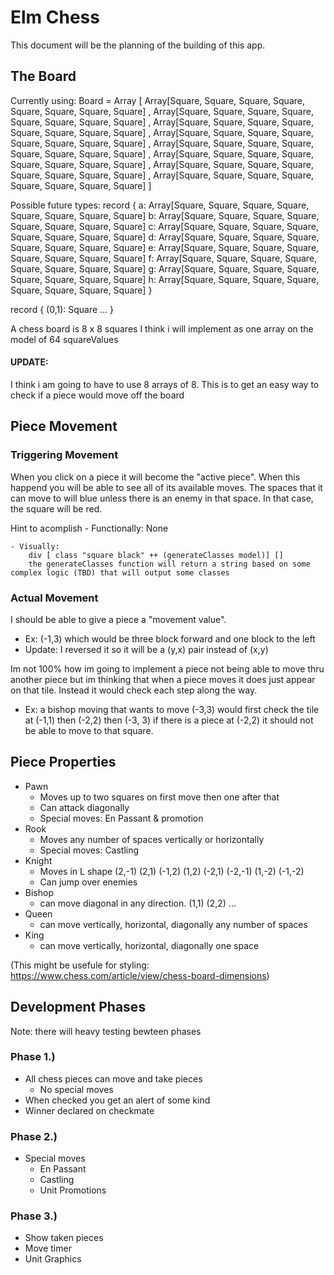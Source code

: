 # Elm Chess
This document will be the planning of the building of this app.

## The Board

Currently using:
Board = Array 
    [ Array[Square, Square, Square, Square, Square, Square, Square, Square]
    , Array[Square, Square, Square, Square, Square, Square, Square, Square]
    , Array[Square, Square, Square, Square, Square, Square, Square, Square]
    , Array[Square, Square, Square, Square, Square, Square, Square, Square]
    , Array[Square, Square, Square, Square, Square, Square, Square, Square]
    , Array[Square, Square, Square, Square, Square, Square, Square, Square]
    , Array[Square, Square, Square, Square, Square, Square, Square, Square]
    , Array[Square, Square, Square, Square, Square, Square, Square, Square]
    ]

Possible future types:
record {
    a: Array[Square, Square, Square, Square, Square, Square, Square, Square]
    b: Array[Square, Square, Square, Square, Square, Square, Square, Square]
    c: Array[Square, Square, Square, Square, Square, Square, Square, Square]
    d: Array[Square, Square, Square, Square, Square, Square, Square, Square]
    e: Array[Square, Square, Square, Square, Square, Square, Square, Square]
    f: Array[Square, Square, Square, Square, Square, Square, Square, Square]
    g: Array[Square, Square, Square, Square, Square, Square, Square, Square]
    h: Array[Square, Square, Square, Square, Square, Square, Square, Square]
}

record {
    (0,1): Square
    ...
}

A chess board is 8 x 8 squares
I think i will implement as one array on the model of 64 squareValues
#### UPDATE: 
I think i am going to have to use 8 arrays of 8. This is to get an easy way to check if a piece would move off the board


## Piece Movement

### Triggering Movement
When you click on a piece it will become the "active piece". When this happend you will be able to see all of its available moves. The spaces that it can move to will blue unless there is an enemy in that space. In that case, the square will be red. 

Hint to acomplish
    - Functionally: None

    - Visually: 
        div [ class "square black" ++ (generateClasses model)] []
        the generateClasses function will return a string based on some complex logic (TBD) that will output some classes

### Actual Movement
I should be able to give a piece a "movement value".
  - Ex: (-1,3) which would be three block forward and one block to the left
  - Update: I reversed it so it will be a (y,x) pair instead of (x,y)

Im not 100% how im going to implement a piece not being able to move thru another piece but im thinking that when a piece moves it does just appear on that tile. Instead it would check each step along the way. 
  - Ex: a bishop moving that wants to move (-3,3) would first check the tile at (-1,1) then (-2,2) then (-3, 3) if there is a piece at (-2,2) it should not be able to move to that square.

## Piece Properties 
* Pawn 
  * Moves up to two squares on first move then one after that
  * Can attack diagonally
  * Special moves: En Passant & promotion 
* Rook
  * Moves any number of spaces vertically or horizontally
  * Special moves: Castling
* Knight 
  * Moves in L shape (2,-1) (2,1) (-1,2) (1,2) (-2,1) (-2,-1) (1,-2) (-1,-2)
  * Can jump over enemies
* Bishop 
  * can move diagonal in any direction. (1,1) (2,2) ...
* Queen 
  * can move vertically, horizontal, diagonally any number of spaces
* King 
  * can move vertically, horizontal, diagonally one space

(This might be usefule for styling: https://www.chess.com/article/view/chess-board-dimensions)

## Development Phases 
Note: there will heavy testing bewteen phases
### Phase 1.) 
 * All chess pieces can move and take pieces
   * No special moves 
 * When checked you get an alert of some kind
 * Winner declared on checkmate

### Phase 2.) 
 * Special moves
   * En Passant
   * Castling
   * Unit Promotions

### Phase 3.)
 * Show taken pieces
 * Move timer
 * Unit Graphics
